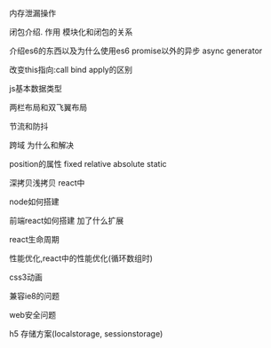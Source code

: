 内存泄漏操作

闭包介绍. 作用
模块化和闭包的关系

介绍es6的东西以及为什么使用es6
promise以外的异步
async generator

改变this指向:call bind apply的区别

js基本数据类型

两栏布局和双飞翼布局

节流和防抖

跨域 为什么和解决

position的属性  fixed relative absolute static

深拷贝浅拷贝 react中

node如何搭建

前端react如何搭建  加了什么扩展

react生命周期

性能优化,react中的性能优化(循环数组时)

css3动画

兼容ie8的问题

web安全问题

h5 存储方案(localstorage, sessionstorage)